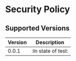 # Security Policy

## Supported Versions

| Version | Description        |
| ------- | ------------------ |
| 0.0.1   | :In state of test: |